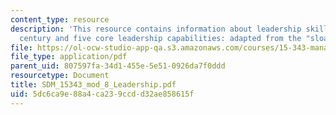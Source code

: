 ```yaml
---
content_type: resource
description: 'This resource contains information about leadership skills for the 21st
  century and five core leadership capabilities: adapted from the "sloan model".'
file: https://ol-ocw-studio-app-qa.s3.amazonaws.com/courses/15-343-managing-transformations-in-work-organizations-and-society-spring-2002/5dc6ca9e88a4ca239ccdd32ae858615f_SDM_15343_mod_8_Leadership.pdf
file_type: application/pdf
parent_uid: 807597fa-34d1-455e-5e51-0926da7f0ddd
resourcetype: Document
title: SDM_15343_mod_8_Leadership.pdf
uid: 5dc6ca9e-88a4-ca23-9ccd-d32ae858615f
---
```

